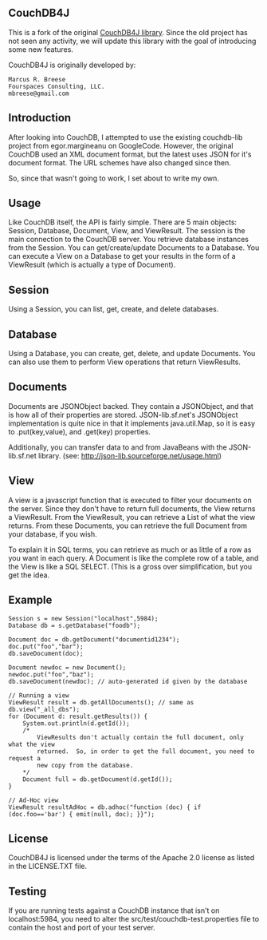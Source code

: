 CouchDB4J
---------

This is a fork of the original [CouchDB4J library](https://github.com/mbreese/couchdb4j).
Since the old project has not seen any activity, we will update this library with the goal of introducing some new features.

CouchDB4J is originally developed by:

	Marcus R. Breese
	Fourspaces Consulting, LLC.
	mbreese@gmail.com

Introduction
------------
After looking into CouchDB, I attempted to use the existing couchdb-lib project from
egor.margineanu on GoogleCode.  However, the original CouchDB used an XML document 
format, but the latest uses JSON for it's document format.  The URL schemes have also 
changed since then.

So, since that wasn't going to work, I set about to write my own.

Usage
-----
Like CouchDB itself, the API is fairly simple.  There are 5 main objects:
Session, Database, Document, View, and ViewResult.  The session is the main connection 
to the CouchDB server.  You retrieve database instances from the Session.  You can
get/create/update Documents to a Database.  You can execute a View on a Database
to get your results in the form of a ViewResult (which is actually a type of Document).

Session
-------
Using a Session, you can list, get, create, and delete databases.

Database
--------
Using a Database, you can create, get, delete, and update Documents.  You can also
use them to perform View operations that return ViewResults.

Documents
---------
Documents are JSONObject backed.  They contain a JSONObject, and that is how all of their
properties are stored.  JSON-lib.sf.net's JSONObject implementation is quite nice in that
it implements java.util.Map, so it is easy to .put(key,value), and .get(key) properties.

Additionally, you can transfer data to and from JavaBeans with the JSON-lib.sf.net library.
(see: http://json-lib.sourceforge.net/usage.html)

View
----
A view is a javascript function that is executed to filter your documents on the server.  Since
they don't have to return full documents, the View returns a ViewResult.  From the ViewResult, you can
retrieve a List<Document> of what the view returns.  From these Documents, you can retrieve the full 
Document from your database, if you wish.

To explain it in SQL terms, you can retrieve as much or as little of a row as you want in each query.
A Document is like the complete row of a table, and the View is like a SQL SELECT. (This is a gross
over simplification, but you get the idea.



Example
-------
```
Session s = new Session("localhost",5984);
Database db = s.getDatabase("foodb");

Document doc = db.getDocument("documentid1234");
doc.put("foo","bar");
db.saveDocument(doc);

Document newdoc = new Document();
newdoc.put("foo","baz");
db.saveDocument(newdoc); // auto-generated id given by the database

// Running a view
ViewResult result = db.getAllDocuments(); // same as db.view("_all_dbs");
for (Document d: result.getResults()) {
	System.out.println(d.getId());
	/*
		ViewResults don't actually contain the full document, only what the view
		returned.  So, in order to get the full document, you need to request a
		new copy from the database.
	*/
	Document full = db.getDocument(d.getId());
}

// Ad-Hoc view
ViewResult resultAdHoc = db.adhoc("function (doc) { if (doc.foo=='bar') { emit(null, doc); }}");
```

License
-------
CouchDB4J is licensed under the terms of the Apache 2.0 license as listed in the 
LICENSE.TXT file.

Testing
---------
If you are running tests against a CouchDB instance that isn't on localhost:5984, you need to alter the
src/test/couchdb-test.properties file to contain the host and port of your test server.
